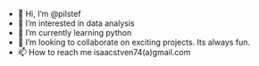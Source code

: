 - 👋 Hi, I’m @pilstef
- 👀 I’m interested in data analysis
- 🌱 I’m currently learning python
- 💞️ I’m looking to collaborate on exciting projects. Its always fun.
- 📫 How to reach me isaacstven74(a)gmail.com

<!---
pilstef/pilstef is a ✨ special ✨ repository because its `README.md` (this file) appears on your GitHub profile.
You can click the Preview link to take a look at your changes.
--->
